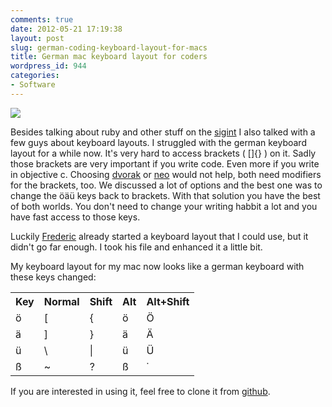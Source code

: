 ```yaml
---
comments: true
date: 2012-05-21 17:19:38
layout: post
slug: german-coding-keyboard-layout-for-macs
title: German mac keyboard layout for coders
wordpress_id: 944
categories:
- Software
---
```


![](http://bitboxer.de/wp-content/uploads/aeoeue.jpg)

Besides talking about ruby and other stuff on the
[sigint](http://bitboxer.de/2012/05/20/sigint-2012/) I also talked with a few
guys about keyboard layouts. I struggled with the german keyboard layout for a
while now. It's very hard to access brackets ( []{} ) on it. Sadly those
brackets are very important if you write code. Even more if you write in
objective c. Choosing
[dvorak](http://de.wikipedia.org/wiki/Dvorak-Tastaturbelegung) or
[neo](http://de.wikipedia.org/wiki/Neo_(Tastaturbelegung)) would not help, both
need modifiers for the brackets, too. We discussed a lot of options and the
best one was to change the öäü keys back to brackets. With that solution you
have the best of both worlds. You don't need to change your writing habbit a
lot and you have fast access to those keys.

Luckily [Frederic](http://frederic-hemberger.de/) already started a keyboard
layout that I could use, but it didn't go far enough. I took his file and
enhanced it a little bit.

My keyboard layout for my mac now looks like a german keyboard with these keys
changed:

<table>
  <tbody><tr>
    <th>Key</th>
    <th>Normal</th>
    <th>Shift</th>
    <th>Alt</th>
    <th>Alt+Shift</th>
  </tr>
  <tr>
    <td>ö</td>
    <td>[</td>
    <td>{</td>
    <td>ö</td>
    <td>Ö</td>
  </tr>
  <tr>
    <td>ä</td>
    <td>]</td>
    <td>}</td>
    <td>ä</td>
    <td>Ä</td>
  </tr>
  <tr>
    <td>ü</td>
    <td>\</td>
    <td>|</td>
    <td>ü</td>
    <td>Ü</td>
  </tr>
  <tr>
    <td>ß</td>
    <td>~</td>
    <td>?</td>
    <td>ß</td>
    <td>˙</td>
  </tr>
</tbody></table>

If you are interested in using it, feel free to clone it from [github](https://github.com/bitboxer/de-coding.keylayout).
